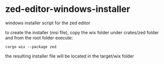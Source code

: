 # zed-editor-windows-installer
windows installer script for the zed editor

to create the installer (msi file), copy the wix folder under crates/zed folder and from the root folder execute:

``cargo wix --package zed``

the resulting installer file will be located in the target/wix folder 
